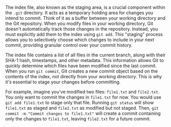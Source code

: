 The index file, also known as the staging area, is a crucial component within the `.git` directory. It acts as a temporary holding area for changes you intend to commit. Think of it as a buffer between your working directory and the Git repository. When you modify files in your working directory, Git doesn't automatically track those changes in the repository. Instead, you must explicitly add them to the index using `git add`. This "staging" process allows you to selectively choose which changes to include in your next commit, providing granular control over your commit history.

The index file contains a list of all files in the current branch, along with their SHA-1 hash, timestamps, and other metadata. This information allows Git to quickly determine which files have been modified since the last commit. When you run `git commit`, Git creates a new commit object based on the contents of the index, not directly from your working directory. This is why it's essential to stage your changes before committing.

For example, imagine you've modified two files: `file1.txt` and `file2.txt`. You only want to commit the changes in `file1.txt` for now. You would use `git add file1.txt` to stage only that file. Running `git status` will show `file1.txt` as staged and `file2.txt` as modified but not staged. Then, `git commit -m "Commit changes to file1.txt"` will create a commit containing only the changes to `file1.txt`, leaving `file2.txt` for a future commit.